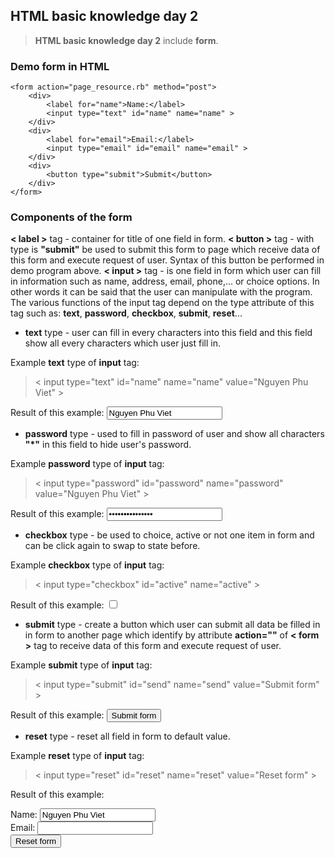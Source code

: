 ## HTML basic knowledge day 2
> **HTML basic knowledge day 2** include **form**.
### Demo form in HTML
```
<form action="page_resource.rb" method="post">
	<div>
		<label for="name">Name:</label>
		<input type="text" id="name" name="name" >
	</div>
	<div>
		<label for="email">Email:</label>
		<input type="email" id="email" name="email" >
	</div>
	<div>
		<button type="submit">Submit</button>
	</div>
</form>
```
### Components of the form
**< label >** tag - container for title of one field in form.
**< button >** tag - with type is **"submit"** be used to submit this form to page which receive data of this form and execute request of user. Syntax of this button be performed in demo program above.
**< input >** tag - is one field in form which user can fill in information such as name, address, email, phone,... or choice options. In other words it can be said that the user can manipulate with the program. The various functions of the input tag depend on the type attribute of this tag such as: **text**, **password**, **checkbox**, **submit**, **reset**...
- **text** type -  user can fill in every characters into this field and this field show all every characters which user just fill in.
	
Example **text** type of **input** tag:
> < input type="text" id="name" name="name" value="Nguyen Phu Viet" >

Result of this example:
<input type="text" id="name" name="name" value="Nguyen Phu Viet">

- **password** type  - used to fill in password of user and show all characters **"*"** in this field to hide user's password.
	
Example **password** type of **input** tag:
> < input type="password" id="password" name="password"  value="Nguyen Phu Viet" >

Result of this example:
<input type="password" id="password" name="password" value="Nguyen Phu Viet">

- **checkbox** type - be used to choice, active or not one item in form and can be click again to swap to state before.

Example **checkbox** type of **input** tag:
> < input type="checkbox" id="active" name="active"  >

Result of this example:
<input type="checkbox" id="active" name="active" >

- **submit** type - create a button which user can submit all data be filled in in form to another page which identify by attribute **action=""** of **< form >** tag to receive data of this form and execute request of user.

Example **submit** type of **input** tag:
> < input type="submit" id="send" name="send"  value="Submit form" >

Result of this example:
<input type="submit" id="send" name="send" value="Submit form" >

- **reset** type - reset all field in form to default value.

Example **reset** type of **input** tag:
> < input type="reset" id="reset" name="reset"  value="Reset form" >

Result of this example:
<form action="page_resource.rb" method="post">
	<div>
		<label for="name">Name:</label>
		<input type="text" id="name" name="name" value="Nguyen Phu Viet" >
	</div>
	<div>
		<label for="email">Email:</label>
		<input type="email" id="email" name="email" >
	</div>
	<div>
		<input type="reset" id="reset" name="reset" value="Reset form">
	</div>
</form>
